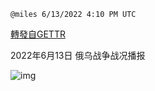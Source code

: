 
`@miles 6/13/2022 4:10 PM UTC`

[轉發自GETTR](https://gettr.com/post/p1dybp063fc)

2022年6月13日 俄乌战争战况播报

![img](https://media.gettr.com/group43/origin/2022/06/13/15/0e1a0df0-027c-c01a-a716-abb8244b0f0f/6383d6c383a688bc0ce747d8282e44b3.jpeg)
